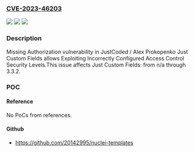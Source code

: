 ### [CVE-2023-46203](https://cve.mitre.org/cgi-bin/cvename.cgi?name=CVE-2023-46203)
![](https://img.shields.io/static/v1?label=Product&message=Just%20Custom%20Fields&color=blue)
![](https://img.shields.io/static/v1?label=Version&message=n%2Fa%3C%3D%203.3.2%20&color=brighgreen)
![](https://img.shields.io/static/v1?label=Vulnerability&message=CWE-862%20Missing%20Authorization&color=brighgreen)

### Description

Missing Authorization vulnerability in JustCoded / Alex Prokopenko Just Custom Fields allows Exploiting Incorrectly Configured Access Control Security Levels.This issue affects Just Custom Fields: from n/a through 3.3.2.

### POC

#### Reference
No PoCs from references.

#### Github
- https://github.com/20142995/nuclei-templates


